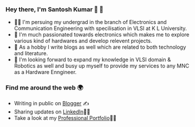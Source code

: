 ### Hey there, I'm Santosh Kumar 👋 🤖

<!--
**santosh2407/santosh2407** is a ✨ _special_ ✨ repository because its `README.md` (this file) appears on your GitHub profile.

Here are some ideas to get you started:

- 🔭 I’m currently working on ...
- 🌱 I’m currently learning ...
- 👯 I’m looking to collaborate on ...
- 🤔 I’m looking for help with ...
- 💬 Ask me about ...
- 📫 How to reach me: ...
- 😄 Pronouns: ...
- ⚡ Fun fact: ...
-->
- 🧑‍🎓 I'm persuing my undergrad in the branch of Electronics and Communication Engineering with specilisation in VLSI at K L University.
- 🔭 I'm much passionated towards electronics which makes me to explore various kind of hardwares and develop relevent projects.
- 💬 As a hobby I write blogs as well which are related to both technology and literature. 
- 🌱 I'm looking forward to expand my knowledge in VLSI domain & Robotics as well and busy up myself to provide my services to any MNC as a Hardware Enngineer.
### Find me around the web 🌍
-  Writing in public on [Blogger](https://esukapallisantosh.blogspot.com/) ✍️
-  Sharing updates on [LinkedIn](https://www.linkedin.com/in/e-santosh-kumar-89568720a/)👨‍💻
- Take a look at my [Professional Portfolio](https://santosh-portfolio.dorik.io/)🧑‍🎓
